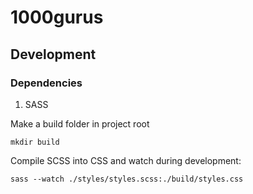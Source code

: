 # 1000gurus

## Development

### Dependencies
1. SASS

Make a build folder in project root

```
mkdir build
```

Compile SCSS into CSS and watch during development:

```
sass --watch ./styles/styles.scss:./build/styles.css
```